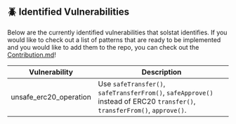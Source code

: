 &nbsp;
## 🪲 Identified Vulnerabilities
Below are the currently identified vulnerabilities that solstat identifies. If you would like to check out a list of patterns that are ready to be implemented and you would like to add them to the repo, you can check out the [Contribution.md](Contributing.md#potential-optimizations-vulnerability-and-qa-additions)!

| Vulnerability             | Description                                             |
| ------------------------- | ------------------------------------------------------- |
| unsafe_erc20_operation    | Use `safeTransfer()`, `safeTransferFrom()`, `safeApprove()` instead of ERC20 `transfer()`, `transferFrom()`, `approve()`. |
